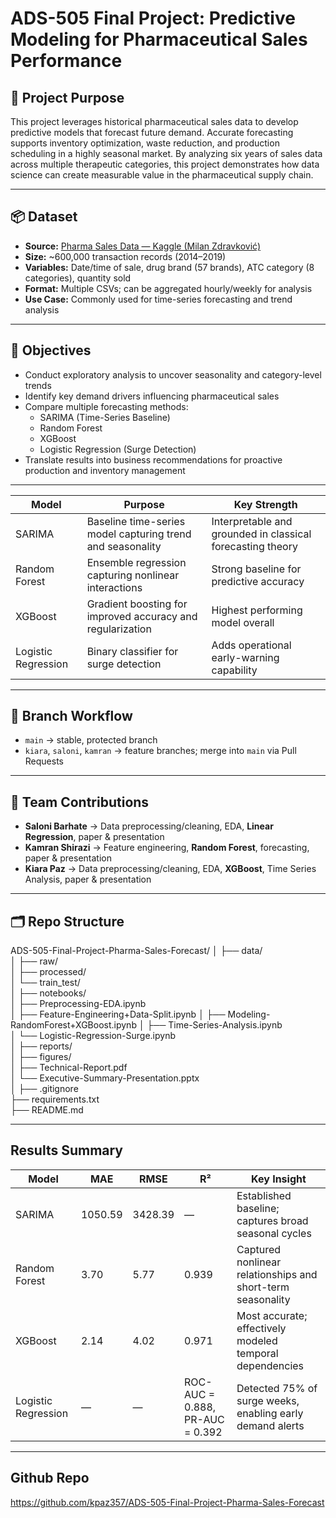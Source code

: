 # ADS-505 Final Project: Predictive Modeling for Pharmaceutical Sales Performance

## 📖 Project Purpose
This project leverages historical pharmaceutical sales data to develop predictive models that forecast future demand.
Accurate forecasting supports inventory optimization, waste reduction, and production scheduling in a highly seasonal market.
By analyzing six years of sales data across multiple therapeutic categories, this project demonstrates how data science can create measurable value in the pharmaceutical supply chain.

---

## 📦 Dataset
- **Source:** [Pharma Sales Data — Kaggle (Milan Zdravković)](https://www.kaggle.com/datasets/milanzdravkovic/pharma-sales-data?resource=download)  
- **Size:** ~600,000 transaction records (2014–2019)  
- **Variables:** Date/time of sale, drug brand (57 brands), ATC category (8 categories), quantity sold  
- **Format:** Multiple CSVs; can be aggregated hourly/weekly for analysis  
- **Use Case:** Commonly used for time-series forecasting and trend analysis

---

## 🎯 Objectives
- Conduct exploratory analysis to uncover seasonality and category-level trends
- Identify key demand drivers influencing pharmaceutical sales
- Compare multiple forecasting methods:
  - SARIMA (Time-Series Baseline)
  - Random Forest
  - XGBoost
  - Logistic Regression (Surge Detection)
- Translate results into business recommendations for proactive production and inventory management

---

| Model               | Purpose                                                    | Key Strength                                               |
| ------------------- | ---------------------------------------------------------- | ---------------------------------------------------------- |
| SARIMA              | Baseline time-series model capturing trend and seasonality | Interpretable and grounded in classical forecasting theory |
| Random Forest       | Ensemble regression capturing nonlinear interactions       | Strong baseline for predictive accuracy                    |
| XGBoost             | Gradient boosting for improved accuracy and regularization | Highest performing model overall                           |
| Logistic Regression | Binary classifier for surge detection                      | Adds operational early-warning capability                  |

---

## 🌿 Branch Workflow
- `main` → stable, protected branch  
- `kiara`, `saloni`, `kamran` → feature branches; merge into `main` via Pull Requests

---

## 👥 Team Contributions
- **Saloni Barhate** → Data preprocessing/cleaning, EDA, **Linear Regression**, paper & presentation  
- **Kamran Shirazi** → Feature engineering, **Random Forest**, forecasting, paper & presentation  
- **Kiara Paz** → Data preprocessing/cleaning, EDA, **XGBoost**, Time Series Analysis, paper & presentation

---

## 🗂️ Repo Structure
ADS-505-Final-Project-Pharma-Sales-Forecast/
│
├── data/                                
│   ├── raw/                             
│   ├── processed/                       
│   └── train_test/                      
│
├── notebooks/                           
│   ├── Preprocessing-EDA.ipynb          
│   ├── Feature-Engineering+Data-Split.ipynb
│   ├── Modeling-RandomForest+XGBoost.ipynb
│   ├── Time-Series-Analysis.ipynb       
│   └── Logistic-Regression-Surge.ipynb  
│
├── reports/                             
│   ├── figures/                         
│   ├── Technical-Report.pdf             
│   └── Executive-Summary-Presentation.pptx                        
│
├── .gitignore                           
├── requirements.txt                     
├── README.md                            
                            


---
## Results Summary 
| Model               | MAE     | RMSE    | R²                              | Key Insight                                                 |
| ------------------- | ------- | ------- | ------------------------------- | ----------------------------------------------------------- |
| SARIMA              | 1050.59 | 3428.39 | —                               | Established baseline; captures broad seasonal cycles        |
| Random Forest       | 3.70    | 5.77    | 0.939                           | Captured nonlinear relationships and short-term seasonality |
| XGBoost             | 2.14    | 4.02    | 0.971                           | Most accurate; effectively modeled temporal dependencies    |
| Logistic Regression | —       | —       | ROC-AUC = 0.888, PR-AUC = 0.392 | Detected 75% of surge weeks, enabling early demand alerts   |

---

## Github Repo
https://github.com/kpaz357/ADS-505-Final-Project-Pharma-Sales-Forecast 
